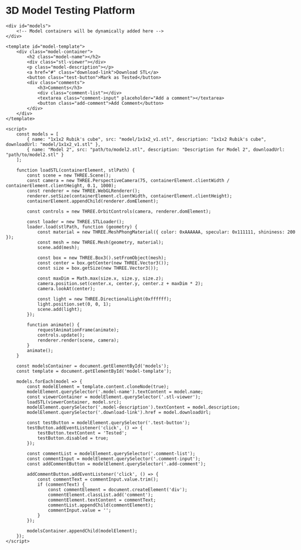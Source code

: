 <!DOCTYPE html>
<html lang="en">
<head>
    <meta charset="UTF-8">
    <meta name="viewport" content="width=device-width, initial-scale=1.0">
    <title>3D Model Testing Platform</title>
    <script src="https://cdnjs.cloudflare.com/ajax/libs/three.js/r128/three.min.js"></script>
    <script src="https://cdn.jsdelivr.net/npm/three@0.128.0/examples/js/loaders/STLLoader.js"></script>
    <script src="https://cdn.jsdelivr.net/npm/three@0.128.0/examples/js/controls/OrbitControls.js"></script>
    <style>
        body { font-family: Arial, sans-serif; max-width: 800px; margin: 0 auto; padding: 20px; }
        .model-container { border: 1px solid #ddd; padding: 20px; margin-bottom: 20px; }
        .stl-viewer { width: 100%; height: 400px; }
        .comments { margin-top: 20px; }
        .comment { background: #f0f0f0; padding: 10px; margin-bottom: 10px; }
    </style>
</head>
<body>
    <h1>3D Model Testing Platform</h1>

    <div id="models">
        <!-- Model containers will be dynamically added here -->
    </div>

    <template id="model-template">
        <div class="model-container">
            <h2 class="model-name"></h2>
            <div class="stl-viewer"></div>
            <p class="model-description"></p>
            <a href="#" class="download-link">Download STL</a>
            <button class="test-button">Mark as Tested</button>
            <div class="comments">
                <h3>Comments</h3>
                <div class="comment-list"></div>
                <textarea class="comment-input" placeholder="Add a comment"></textarea>
                <button class="add-comment">Add Comment</button>
            </div>
        </div>
    </template>

    <script>
        const models = [
            { name: "1x1x2 Rubik's cube", src: "model/1x1x2_v1.stl", description: "1x1x2 Rubik's cube", downloadUrl: "model/1x1x2_v1.stl" },
            { name: "Model 2", src: "path/to/model2.stl", description: "Description for Model 2", downloadUrl: "path/to/model2.stl" }
        ];

        function loadSTL(containerElement, stlPath) {
            const scene = new THREE.Scene();
            const camera = new THREE.PerspectiveCamera(75, containerElement.clientWidth / containerElement.clientHeight, 0.1, 1000);
            const renderer = new THREE.WebGLRenderer();
            renderer.setSize(containerElement.clientWidth, containerElement.clientHeight);
            containerElement.appendChild(renderer.domElement);

            const controls = new THREE.OrbitControls(camera, renderer.domElement);

            const loader = new THREE.STLLoader();
            loader.load(stlPath, function (geometry) {
                const material = new THREE.MeshPhongMaterial({ color: 0xAAAAAA, specular: 0x111111, shininess: 200 });
                const mesh = new THREE.Mesh(geometry, material);
                scene.add(mesh);

                const box = new THREE.Box3().setFromObject(mesh);
                const center = box.getCenter(new THREE.Vector3());
                const size = box.getSize(new THREE.Vector3());

                const maxDim = Math.max(size.x, size.y, size.z);
                camera.position.set(center.x, center.y, center.z + maxDim * 2);
                camera.lookAt(center);

                const light = new THREE.DirectionalLight(0xffffff);
                light.position.set(0, 0, 1);
                scene.add(light);
            });

            function animate() {
                requestAnimationFrame(animate);
                controls.update();
                renderer.render(scene, camera);
            }
            animate();
        }

        const modelsContainer = document.getElementById('models');
        const template = document.getElementById('model-template');

        models.forEach(model => {
            const modelElement = template.content.cloneNode(true);
            modelElement.querySelector('.model-name').textContent = model.name;
            const viewerContainer = modelElement.querySelector('.stl-viewer');
            loadSTL(viewerContainer, model.src);
            modelElement.querySelector('.model-description').textContent = model.description;
            modelElement.querySelector('.download-link').href = model.downloadUrl;

            const testButton = modelElement.querySelector('.test-button');
            testButton.addEventListener('click', () => {
                testButton.textContent = 'Tested';
                testButton.disabled = true;
            });

            const commentList = modelElement.querySelector('.comment-list');
            const commentInput = modelElement.querySelector('.comment-input');
            const addCommentButton = modelElement.querySelector('.add-comment');

            addCommentButton.addEventListener('click', () => {
                const commentText = commentInput.value.trim();
                if (commentText) {
                    const commentElement = document.createElement('div');
                    commentElement.classList.add('comment');
                    commentElement.textContent = commentText;
                    commentList.appendChild(commentElement);
                    commentInput.value = '';
                }
            });

            modelsContainer.appendChild(modelElement);
        });
    </script>
</body>
</html>
